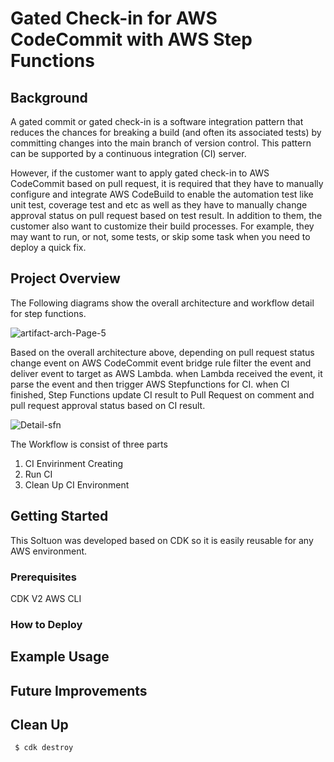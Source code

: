 # Gated Check-in for AWS CodeCommit with AWS Step Functions

## Background

A gated commit or gated check-in is a software integration pattern that reduces the chances for breaking a build (and often its associated tests) by committing changes into the main branch of version control. This pattern can be supported by a continuous integration (CI) server.

However, if the customer want to apply gated check-in to AWS CodeCommit based on pull request, it is required that they have to manually configure and integrate AWS CodeBuild to enable the automation test like unit test, coverage test and etc as well as they have to manually change approval status on pull request based on test result. In addition to them, the customer also want to customize their build processes. For example, they may want to run, or not, some tests, or skip some task when you need to deploy a quick fix. 


## Project Overview

The Following diagrams show the overall architecture and workflow detail for step functions.

![artifact-arch-Page-5](https://user-images.githubusercontent.com/47220755/175829211-3cd86934-8dca-4bce-a5e1-3e50890ebe37.jpg)

Based on the overall architecture above, depending on pull request status change  event on AWS CodeCommit event bridge rule filter the event and deliver event to target as  AWS Lambda. when Lambda received the event, it parse the event and then trigger AWS Stepfunctions for CI. when CI finished, Step Functions update CI result to Pull Request on comment and pull request approval status based on CI result.


![Detail-sfn](https://user-images.githubusercontent.com/47220755/175833302-d68fad9a-3bde-4ad1-a411-b915397d5a5c.png)

The Workflow is consist of three parts

1. CI Envirinment Creating 
2. Run CI
3. Clean Up CI Environment



## Getting Started
This Soltuon was developed based on CDK so it is easily reusable for any AWS environment.
### Prerequisites
CDK V2
AWS CLI



### How to Deploy


## Example Usage

## Future Improvements

## Clean Up
```
 $ cdk destroy
```